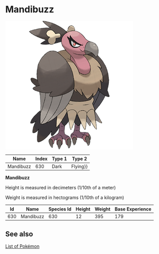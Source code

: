# Mandibuzz


![Mandibuzz](images/630.png)

| **Name** | **Index** | **Type 1** | **Type 2** |
|----|----|----|----|
| Mandibuzz | 630 | Dark | Flying}} |

**Mandibuzz** 


Height is measured in decimeters (1/10th of a meter)

Weight is measured in hectograms (1/10th of a kilogram)

| **Id** | **Name** | **Species Id** | **Height** | **Weight** | **Base Experience** |
|--------|----------|----------------|------------|------------|---------------------|
| 630 | Mandibuzz | 630 | 12 | 395 | 179 |


## See also

[List of Pokémon](../pokemon.md)
